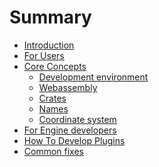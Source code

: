 # Summary

- [Introduction](./introduction.md)
- [For Users]()
- [Core Concepts](./core_concepts.md)
    - [Development environment](./dev_env.md)
    - [Webassembly](./wasm.md)
    - [Crates](./crates.md)
    - [Names](./names.md)
    - [Coordinate system]()
- [For Engine developers](./for_engine_developers.md)
- [How To Develop Plugins](./how_to_develop_a_plugin.md)
- [Common fixes](./common_fixes.md)
